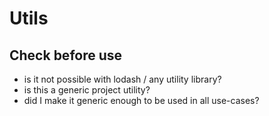 # Utils

## Check before use

- is it not possible with lodash / any utility library?
- is this a generic project utility?
- did I make it generic enough to be used in all use-cases?
